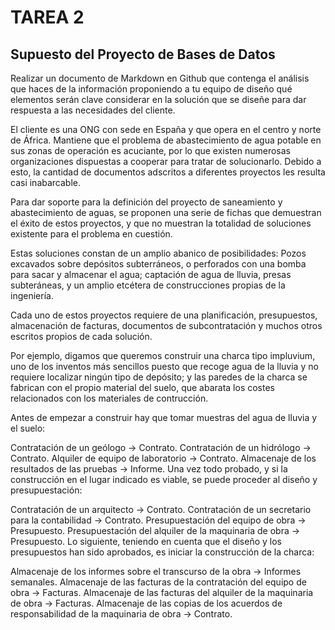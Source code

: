 # TAREA 2
## Supuesto del Proyecto de Bases de Datos

Realizar un documento de Markdown en Github que contenga el análisis que haces de la información proponiendo a tu equipo de diseño qué elementos serán clave considerar en la solución que se diseñe para dar respuesta a las necesidades del cliente. 

El cliente es una ONG con sede en España y que opera en el centro y norte de África. Mantiene que el problema de abastecimiento de agua potable en sus zonas de operación es acuciante, por lo que existen numerosas organizaciones dispuestas a cooperar para tratar de solucionarlo. Debido a esto, la cantidad de documentos adscritos a diferentes proyectos les resulta casi inabarcable.

Para dar soporte para la definición del proyecto de saneamiento y abastecimiento de aguas, se proponen una serie de fichas que demuestran el éxito de estos proyectos, y que no muestran la totalidad de soluciones existente para el problema en cuestión.

Estas soluciones constan de un amplio abanico de posibilidades: Pozos excavados sobre depósitos subterráneos, o perforados con una bomba para sacar y almacenar el agua; captación de agua de lluvia, presas subteráneas, y un amplio etcétera de construcciones propias de la ingeniería.

Cada uno de estos proyectos requiere de una planificación, presupuestos, almacenación de facturas, documentos de subcontratación y muchos otros escritos propios de cada solución.

Por ejemplo, digamos que queremos construir una charca tipo impluvium, uno de los inventos más sencillos puesto que recoge agua de la lluvia y no requiere localizar ningún tipo de depósito; y las paredes de la charca se fabrican con el propio material del suelo, que abarata los costes relacionados con los materiales de contrucción.

Antes de empezar a construir hay que tomar muestras del agua de lluvia y el suelo:

Contratación de un geólogo -> Contrato.
Contratación de un hidrólogo -> Contrato.
Alquiler de equipo de laboratorio -> Contrato.
Almacenaje de los resultados de las pruebas -> Informe.
Una vez todo probado, y si la construcción en el lugar indicado es viable, se puede proceder al diseño y presupuestación:

Contratación de un arquitecto -> Contrato.
Contratación de un secretario para la contabilidad -> Contrato.
Presupuestación del equipo de obra -> Presupuesto.
Presupuestación del alquiler de la maquinaria de obra -> Presupuesto.
Lo siguiente, teniendo en cuenta que el diseño y los presupuestos han sido aprobados, es iniciar la construcción de la charca:

Almacenaje de los informes sobre el transcurso de la obra -> Informes semanales.
Almacenaje de las facturas de la contratación del equipo de obra -> Facturas.
Almacenaje de las facturas del alquiler de la maquinaria de obra -> Facturas.
Almacenaje de las copias de los acuerdos de responsabilidad de la maquinaria de obra -> Contrato.
